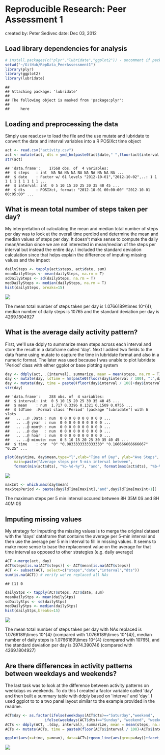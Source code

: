 # Reproducible Research: Peer Assessment 1
created by: Peter Sedivec
date: Dec 03, 2012

## Load library dependencies for analysis

```r
# install.packages(c("plyr","lubridate","ggplot2")) - uncomment if packages are not installed
setwd("~/GitHub/RepData_PeerAssessment1")
library(plyr)
library(ggplot2)
library(lubridate)
```

```
## 
## Attaching package: 'lubridate'
## 
## The following object is masked from 'package:plyr':
## 
##     here
```

## Loading and preprocessing the data
Simply use read.csv to load the file and the use mutate and lubridate to convert
the date and interval variables into a R POSIXct time object

```r
act <- read.csv("activity.csv")
act <- mutate(act, dts = ymd_hm(paste0(act$date," ",floor(act$interval / 100), ":",act$interval %% 100)))
str(act)
```

```
## 'data.frame':	17568 obs. of  4 variables:
##  $ steps   : int  NA NA NA NA NA NA NA NA NA NA ...
##  $ date    : Factor w/ 61 levels "2012-10-01","2012-10-02",..: 1 1 1 1 1 1 1 1 1 1 ...
##  $ interval: int  0 5 10 15 20 25 30 35 40 45 ...
##  $ dts     : POSIXct, format: "2012-10-01 00:00:00" "2012-10-01 00:05:00" ...
```

## What is mean total number of steps taken per day?
My interpretation of calculating the mean and median total number of steps per day was to look at the overall time perdiod and determine the mean and median values of steps per day. It doesn't make sense to compute the daily mean/median since we are not interested in mean/median of the steps per interval but instead the entire day. I included the standard deviation calculation since that helps explain the difference of imputing missing values and the impact


```r
dailySteps <- tapply(act$steps, act$date, sum)
meanDailySteps <- mean(dailySteps, na.rm = T)
sdDailySteps <- sd(dailySteps, na.rm = T)
medDailySteps <- median(dailySteps, na.rm = T)
hist(dailySteps, breaks=15)
```

![](./PA1_template_files/figure-html/unnamed-chunk-3-1.png) 

The mean total number of steps taken per day is 1.0766189\times 10^{4}, median number of daily steps is 10765 and the standard deviation per day is 4269.1804927

## What is the average daily activity pattern?
First, we'll use ddply to summarize mean steps across each interval and store the result in a dataframe called 'day'. Next I added two fields to the data frame using mutate to capture the time in lubridate format and also in a numeric format. The later was used because I was unable to plot lubridate 'Period' class with either ggplot or base plotting system

```r
day <- ddply(act, .(interval), summarize, mean = mean(steps, na.rm = T))
day <- mutate(day, ldTime = hm(paste0(floor(day$interval / 100), ":",day$interval %% 100)))
day <- mutate(day, time = paste0(floor(day$interval / 100)+day$interval %% 100/60))
str(day)
```

```
## 'data.frame':	288 obs. of  4 variables:
##  $ interval: int  0 5 10 15 20 25 30 35 40 45 ...
##  $ mean    : num  1.717 0.3396 0.1321 0.1509 0.0755 ...
##  $ ldTime  :Formal class 'Period' [package "lubridate"] with 6 slots
##   .. ..@ .Data : num  0 0 0 0 0 0 0 0 0 0 ...
##   .. ..@ year  : num  0 0 0 0 0 0 0 0 0 0 ...
##   .. ..@ month : num  0 0 0 0 0 0 0 0 0 0 ...
##   .. ..@ day   : num  0 0 0 0 0 0 0 0 0 0 ...
##   .. ..@ hour  : num  0 0 0 0 0 0 0 0 0 0 ...
##   .. ..@ minute: num  0 5 10 15 20 25 30 35 40 45 ...
##  $ time    : chr  "0" "0.0833333333333333" "0.166666666666667" "0.25" ...
```

```r
plot(day$time, day$mean,type="l",xlab="Time of Day", ylab="Ave Steps", 
    main=paste("Average steps per 5-min interval between", 
    format(min(act$dts), "%b-%d-%y"), "and", format(max(act$dts), "%b-%d-%y")))
```

![](./PA1_template_files/figure-html/unnamed-chunk-4-1.png) 

```r
maxInt <- which.max(day$mean)
maxStepPeriod <- paste(day$ldTime[maxInt],"and",day$ldTime[maxInt+1])
```

The maximum steps per 5 min interval occured between 8H 35M 0S and 8H 40M 0S

## Imputing missing values
My strategy for imputting the missing values is to merge the original dataset with the 'days' dataframe that contains the average per 5-min interval and then use the average per 5 min interval to fill in missing values. It seems to make more sense to base the replacement value on the average for that time interval as opposed to other strategies (e.g. daily average)


```r
ACT <-merge(act, day)
ACT$steps[is.na(ACT$steps)] <- ACT$mean[is.na(ACT$steps)]
ACT <- subset(ACT, select=c("steps","date","interval","dts"))
sum(is.na(ACT)) # verify we've replaced all NAs
```

```
## [1] 0
```

```r
dailyStps <- tapply(ACT$steps, ACT$date, sum)
meanDailyStps <- mean(dailyStps)
sdDailyStps <- sd(dailyStps)
medDailyStps <- median(dailyStps)
hist(dailyStps,breaks=15)
```

![](./PA1_template_files/figure-html/unnamed-chunk-5-1.png) 

The mean total number of steps taken per day with NAs replaced is 1.0766189\times 10^{4} (compared with 1.0766189\times 10^{4}), median number of daily steps is 1.0766189\times 10^{4} (compared with 10765), and the standard deviation per day is 3974.390746 (compared with 4269.1804927)

## Are there differences in activity patterns between weekdays and weekends?

The last task was to look at the difference between activity patterns on weekdays vs weekends. To do this I created a factor variable called 'day' and then built a summary table with ddply based on 'interval' and 'day'. I used ggplot to to a two panel layout similar to the example provided in the readme.


```r
ACT$day <- as.factor(ifelse(weekdays(ACT$dts)=="Saturday","weekend",
                  ifelse(weekdays(ACT$dts)=="Sunday", "weekend", "weekday")))
ACTs <- ddply(ACT, .(day, interval), summarize, mean = mean(steps, na.rm = T))
ACTs <- mutate(ACTs, time = paste0(floor(ACTs$interval / 100)+ACTs$interval %% 100/60))

ggplot(aes(x=time, y=mean), data=ACTs)+geom_line(aes(group=day))+facet_wrap(~day,ncol=1)
```

![](./PA1_template_files/figure-html/unnamed-chunk-6-1.png) 

